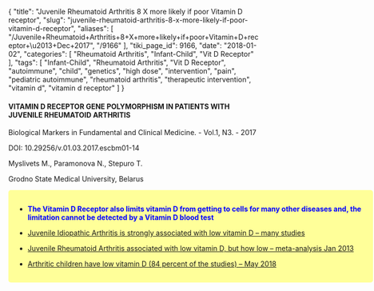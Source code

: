 {
    "title": "Juvenile Rheumatoid Arthritis 8 X more likely if poor Vitamin D receptor",
    "slug": "juvenile-rheumatoid-arthritis-8-x-more-likely-if-poor-vitamin-d-receptor",
    "aliases": [
        "/Juvenile+Rheumatoid+Arthritis+8+X+more+likely+if+poor+Vitamin+D+receptor+\u2013+Dec+2017",
        "/9166"
    ],
    "tiki_page_id": 9166,
    "date": "2018-01-02",
    "categories": [
        "Rheumatoid Arthritis",
        "Infant-Child",
        "Vit D Receptor"
    ],
    "tags": [
        "Infant-Child",
        "Rheumatoid Arthritis",
        "Vit D Receptor",
        "autoimmune",
        "child",
        "genetics",
        "high dose",
        "intervention",
        "pain",
        "pediatric autoimmune",
        "rheumatoid arthritis",
        "therapeutic intervention",
        "vitamin d",
        "vitamin d receptor"
    ]
}


#### VITAMIN D RECEPTOR GENE POLYMORPHISM IN PATIENTS WITH JUVENILE RHEUMATOID ARTHRITIS

Biological Markers in Fundamental and Clinical Medicine. - Vol.1, N3. - 2017

DOI: 10.29256/v.01.03.2017.escbm01-14

Myslivets M., Paramonova N., Stepuro T.

Grodno State Medical University, Belarus

<div class="border" style="background-color:#FF9;padding:15px;margin:10px 0;border-radius:5px;width:700px">

*  **<span style="color:#00F;">The Vitamin D Receptor also limits vitamin D from  getting to cells for many other diseases and, the limitation cannot be detected by a Vitamin D blood test</span>** 

* [Juvenile Idiopathic Arthritis is strongly associated with low vitamin D – many studies](/posts/juvenile-idiopathic-arthritis-is-strongly-associated-with-low-vitamin-d-many-studies)

* [Juvenile Rheumatoid Arthritis associated with low vitamin D, but how low – meta-analysis Jan 2013](/posts/juvenile-rheumatoid-arthritis-associated-with-low-vitamin-d-but-how-low-meta-analysis)

* [Arthritic children have low vitamin D (84 percent of the studies) – May 2018](/posts/arthritic-children-have-low-vitamin-d-84-percent-of-the-studies)